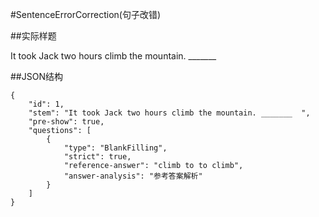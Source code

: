 #SentenceErrorCorrection(句子改错)

##实际样题

It took Jack two hours climb the mountain. _______  

##JSON结构

	{
		"id": 1,							
		"stem": "It took Jack two hours climb the mountain. _______  ",
		"pre-show": true,
		"questions": [
			{
				"type": "BlankFilling",	
				"strict": true,	
				"reference-answer": "climb to to climb",		
				"answer-analysis": "参考答案解析"
			}
		]
	}
